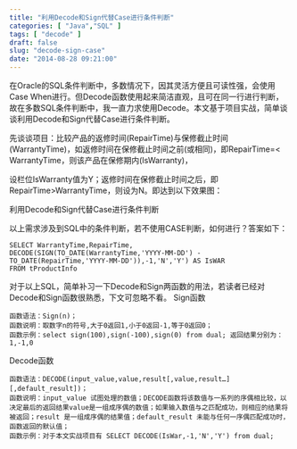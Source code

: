 ```yaml
---
title: "利用Decode和Sign代替Case进行条件判断"
categories: [ "Java","SQL" ]
tags: [ "decode" ]
draft: false
slug: "decode-sign-case"
date: "2014-08-28 09:21:00"
---
```


在Oracle的SQL条件判断中，多数情况下，因其灵活方便且可读性强，会使用Case When进行。但Decode函数使用起来简洁直观，且可在同一行进行判断，故在多数SQL条件判断中，我一直力求使用Decode。本文基于项目实战，简单谈谈利用Decode和Sign代替Case进行条件判断。

先谈谈项目：比较产品的返修时间(RepairTime)与保修截止时间(WarrantyTime)，如返修时间在保修截止时间之前(或相同)，即RepairTime=< WarrantyTime，则该产品在保修期内(IsWarranty)，


<!--more-->


设栏位IsWarranty值为Y；返修时间在保修截止时间之后，即RepairTime>WarrantyTime，则设为N。即达到以下效果图：

利用Decode和Sign代替Case进行条件判断

以上需求涉及到SQL中的条件判断，若不使用CASE判断，如何进行？答案如下：
	
    SELECT WarrantyTime,RepairTime,
    DECODE(SIGN(TO_DATE(WarrantyTime,'YYYY-MM-DD') - TO_DATE(RepairTime,'YYYY-MM-DD')),-1,'N','Y') AS IsWAR
    FROM tProductInfo

对于以上SQL，简单补习一下Decode和Sign两函数的用法，若读者已经对Decode和Sign函数很熟悉，下文可忽略不看。
Sign函数

    函数语法：Sign(n)；
    函数说明：取数字n的符号,大于0返回1,小于0返回-1,等于0返回0；
    函数示例：select sign(100),sign(-100),sign(0) from dual; 返回结果分别为： 1,-1,0

Decode函数

    函数语法：DECODE(input_value,value,result[,value,result…][,default_result])；
    函数说明：input_value 试图处理的数值；DECODE函数将该数值与一系列的序偶相比较，以决定最后的返回结果value是一组成序偶的数值；如果输入数值与之匹配成功，则相应的结果将被返回；result 是一组成序偶的结果值；default_result 未能与任何一序偶匹配成功时，函数返回的默认值；
    函数示例：对于本文实战项目有 SELECT DECODE(IsWar,-1,'N','Y') from dual;


